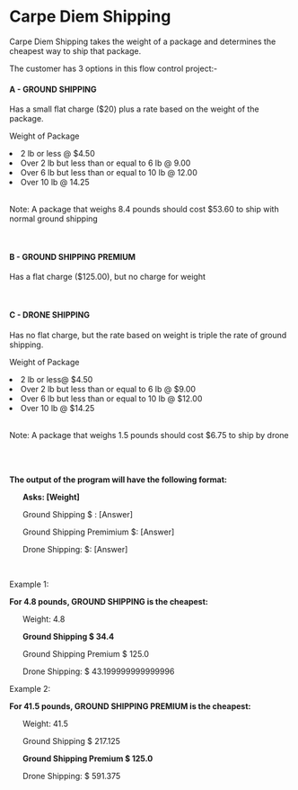 <h1>Carpe Diem Shipping</h1>
<p>Carpe Diem Shipping takes the weight of a package and determines the cheapest way to ship that package.</p>
<p> The customer has 3 options in this flow control project:-
<br>
<h4>A - GROUND SHIPPING</h4>
<p>Has a small flat charge ($20) plus a rate based on the weight of the package.</p>

<p>Weight of Package</p>
<li>2 lb or less @ $4.50</li>
<li>Over 2 lb but less than or equal to 6 lb @ 9.00</li>
<li>Over 6 lb but less than or equal to 10 lb @ 12.00</li>
<li>Over 10 lb @ 14.25</li>

<br>
<p>Note: A package that weighs 8.4 pounds should cost $53.60 to ship with normal ground shipping</p>

<br>
<h4>B - GROUND SHIPPING PREMIUM</h4>
<p>Has a flat charge ($125.00), but no charge for weight</p>

<br>
<h4>C - DRONE SHIPPING</h4>
<p>Has no flat charge, but the rate based on weight is triple the rate of ground shipping.</p>

<p>Weight of Package</p>
<li>2 lb or less@ $4.50</li>
<li>Over 2 lb but less than or equal to 6 lb @ $9.00</li>
<li>Over 6 lb but less than or equal to 10 lb @ $12.00</li>
<li>Over 10 lb @ $14.25</li>

<br>
<p>Note: A package that weighs 1.5 pounds should cost $6.75 to ship by drone</p>

<br>
<br>
<p><b>The output of the program will have the following format:</b></p>

  <ul><b>Asks: [Weight]</b></ul>
  
  <ul>Ground Shipping $ : [Answer]</ul>
  <ul>Ground Shipping Premimium $: [Answer]</ul>
  <ul>Drone Shipping: $: [Answer]</ul>

<br>
<p>Example 1:</p>
<p><b>For 4.8 pounds, GROUND SHIPPING is the cheapest:</b></p>
  <ul>Weight:  4.8</ul>

  <ul><b>Ground Shipping $ 34.4</b></ul>
  <ul>Ground Shipping Premium $ 125.0</ul>
  <ul>Drone Shipping: $ 43.199999999999996</ul>

<p>Example 2:</p>
<p><b>For 41.5 pounds, GROUND SHIPPING PREMIUM is the cheapest:</b></p>
  <ul>Weight:  41.5</ul>

  <ul>Ground Shipping $ 217.125</ul>
  <ul><b>Ground Shipping Premium $ 125.0</b></ul>
  <ul>Drone Shipping: $ 591.375</ul>
